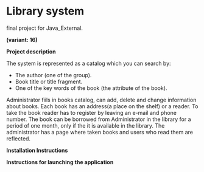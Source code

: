 # Library system
final project for Java_External. 

**(variant: 16)**

**Project description**

The system is represented as a catalog which you can search by:
- The author (one of the group).
- Book title or title fragment.
- One of the key words of the book (the attribute of the book).

Administrator fiils in books catalog, can add, delete and change information about books.
Each book has an address(a place on the shelf) or a reader.
To take the book reader has to register by leaving an e-mail and phone number.
The book can be borrowed from Administrator in the library for a period of one month, only if the it is available in the library.
The administrator has a page where taken books and users who read them are reflected.

**Installation Instructions**

**Instructions for launching the application**